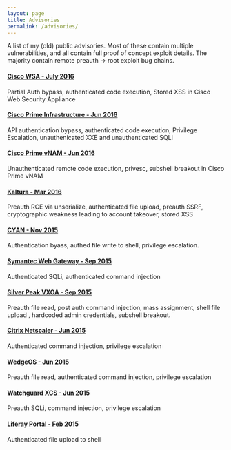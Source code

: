 ```yaml
---
layout: page
title: Advisories
permalink: /advisories/
---
```


A list of my (old) public advisories. Most of these contain multiple vulnerabilities, and all contain full proof of concept exploit details. The majority contain remote preauth -> root exploit bug chains.

#### [Cisco WSA - July 2016](https://web.archive.org/web/20171011143514/https://security-assessment.com/files/documents/advisory/Cisco-WSA-Advisory-release.pdf)
Partial Auth bypass, authenticated code execution, Stored XSS in Cisco Web Security Appliance

#### [Cisco Prime Infrastructure - Jun 2016](https://security-assessment.com/files/documents/advisory/Cisco-Prime-Infrastructure-Release.pdf)
API authentication bypass, authenticated code execution, Privilege Escalation, unauthenicated XXE and unauthenticated SQLi

#### [Cisco Prime vNAM - Jun 2016](https://security-assessment.com/files/documents/advisory/Cisco-Prime-vNam.pdf)
Unauthenticated remote code execution, privesc, subshell breakout in Cisco Prime vNAM

#### [Kaltura - Mar 2016](https://security-assessment.com/files/documents/advisory/Kaltura-Multiple-Vulns.pdf)
Preauth RCE via unserialize, authenticated file upload, preauth SSRF, cryptographic weakness leading to account takeover, stored XSS

#### [CYAN - Nov 2015](https://security-assessment.com/files/documents/advisory/Cyan%20Secure%20Web%20-%20Multiple%20Vulnerabilities.pdf)
Authentication byass, authed file write to shell, privilege escalation.

#### [Symantec Web Gateway - Sep 2015](https://security-assessment.com/files/documents/advisory/Symantec-advisory-Final.pdf)
Authenticated SQLi, authenticated command injection

#### [Silver Peak VXOA - Sep 2015](https://security-assessment.com/files/documents/advisory/Silverpeak-Advisory-Final.pdf)
Preauth file read, post auth command injection, mass assignment, shell file upload , hardcoded admin credentials, subshell breakout.

#### [Citrix Netscaler - Jun 2015](https://security-assessment.com/files/documents/advisory/Citrix-Netscaler-Final.pdf)
Authenticated command injection, privilege escalation

#### [WedgeOS - Jun 2015](https://security-assessment.com/files/documents/advisory/WedgeOS-Final.pdf)
Preauth file read, authenticated command injection, privilege escalation

#### [Watchguard XCS - Jun 2015](https://security-assessment.com/files/documents/advisory/Watchguard-XCS-final.pdf)
Preauth SQLi, command injection, privilege escalation

#### [Liferay Portal - Feb 2015](https://security-assessment.com/files/documents/advisory/LR-file-upload.pdf)
Authenticated file upload to shell
